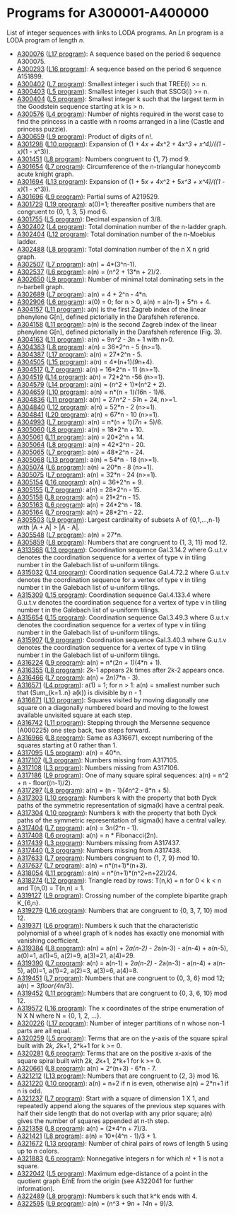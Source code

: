 # Programs for A300001-A400000

List of integer sequences with links to LODA programs. An _Ln_ program is a LODA program of length _n_.

* [A300076](http://oeis.org/A300076) ([L17 program](A300076.asm)): A sequence based on the period 6 sequence A300075.
* [A300293](http://oeis.org/A300293) ([L16 program](A300293.asm)): A sequence based on the period 6 sequence A151899.
* [A300402](http://oeis.org/A300402) ([L7 program](A300402.asm)): Smallest integer i such that TREE(i) >= n.
* [A300403](http://oeis.org/A300403) ([L5 program](A300403.asm)): Smallest integer i such that SSCG(i) >= n.
* [A300404](http://oeis.org/A300404) ([L5 program](A300404.asm)): Smallest integer k such that the largest term in the Goodstein sequence starting at k is > n.
* [A300576](http://oeis.org/A300576) ([L4 program](A300576.asm)): Number of nights required in the worst case to find the princess in a castle with n rooms arranged in a line (Castle and princess puzzle).
* [A300659](http://oeis.org/A300659) ([L9 program](A300659.asm)): Product of digits of n!.
* [A301298](http://oeis.org/A301298) ([L10 program](A301298.asm)): Expansion of (1 + 4*x + 4*x^2 + 4*x^3 + x^4)/((1 - x)*(1 - x^3)).
* [A301451](http://oeis.org/A301451) ([L8 program](A301451.asm)): Numbers congruent to {1, 7} mod 9.
* [A301654](http://oeis.org/A301654) ([L7 program](A301654.asm)): Circumference of the n-triangular honeycomb acute knight graph.
* [A301694](http://oeis.org/A301694) ([L13 program](A301694.asm)): Expansion of (1 + 5*x + 4*x^2 + 5*x^3 + x^4)/((1 - x)*(1 - x^3)).
* [A301696](http://oeis.org/A301696) ([L9 program](A301696.asm)): Partial sums of A219529.
* [A301729](http://oeis.org/A301729) ([L19 program](A301729.asm)): a(0)=1; thereafter positive numbers that are congruent to {0, 1, 3, 5} mod 6.
* [A301755](http://oeis.org/A301755) ([L5 program](A301755.asm)): Decimal expansion of 3/8.
* [A302402](http://oeis.org/A302402) ([L4 program](A302402.asm)): Total domination number of the n-ladder graph.
* [A302404](http://oeis.org/A302404) ([L12 program](A302404.asm)): Total domination number of the n-Moebius ladder.
* [A302488](http://oeis.org/A302488) ([L8 program](A302488.asm)): Total domination number of the n X n grid graph.
* [A302507](http://oeis.org/A302507) ([L7 program](A302507.asm)): a(n) = 4*(3^n-1).
* [A302537](http://oeis.org/A302537) ([L6 program](A302537.asm)): a(n) = (n^2 + 13*n + 2)/2.
* [A302650](http://oeis.org/A302650) ([L9 program](A302650.asm)): Number of minimal total dominating sets in the n-barbell graph.
* [A302689](http://oeis.org/A302689) ([L7 program](A302689.asm)): a(n) = 4 + 2^n - 4*n.
* [A302906](http://oeis.org/A302906) ([L6 program](A302906.asm)): a(0) = 0; for n > 0, a(n) = a(n-1) + 5*n + 4.
* [A304157](http://oeis.org/A304157) ([L11 program](A304157.asm)): a(n) is the first Zagreb index of the linear phenylene G[n], defined pictorially in the Darafsheh reference.
* [A304158](http://oeis.org/A304158) ([L11 program](A304158.asm)): a(n) is the second Zagreb index of the linear phenylene G[n], defined pictorially in the Darafsheh reference (Fig. 3).
* [A304163](http://oeis.org/A304163) ([L11 program](A304163.asm)): a(n) = 9*n^2 - 3*n + 1 with n>0.
* [A304383](http://oeis.org/A304383) ([L8 program](A304383.asm)): a(n) = 36*2^n - 5 (n>=1).
* [A304387](http://oeis.org/A304387) ([L17 program](A304387.asm)): a(n) = 27*2^n - 5.
* [A304505](http://oeis.org/A304505) ([L15 program](A304505.asm)): a(n) = 4*(n+1)*(9*n+4).
* [A304517](http://oeis.org/A304517) ([L7 program](A304517.asm)): a(n) = 16*2^n - 11 (n>=1).
* [A304519](http://oeis.org/A304519) ([L14 program](A304519.asm)): a(n) = 72*2^n -56 (n>=1).
* [A304579](http://oeis.org/A304579) ([L14 program](A304579.asm)): a(n) = (n^2 + 1)*(n^2 + 2).
* [A304659](http://oeis.org/A304659) ([L10 program](A304659.asm)): a(n) = n*(n + 1)*(16*n - 1)/6.
* [A304836](http://oeis.org/A304836) ([L11 program](A304836.asm)): a(n) = 27*n^2 - 51*n + 24, n>=1.
* [A304840](http://oeis.org/A304840) ([L12 program](A304840.asm)): a(n) = 52*n - 2 (n>=1).
* [A304841](http://oeis.org/A304841) ([L20 program](A304841.asm)): a(n) = 67*n - 10 (n>=1).
* [A304993](http://oeis.org/A304993) ([L7 program](A304993.asm)): a(n) = n*(n + 1)*(7*n + 5)/6.
* [A305060](http://oeis.org/A305060) ([L8 program](A305060.asm)): a(n) = 18*2^n + 10.
* [A305061](http://oeis.org/A305061) ([L11 program](A305061.asm)): a(n) = 20*2^n + 14.
* [A305064](http://oeis.org/A305064) ([L8 program](A305064.asm)): a(n) = 42*2^n - 20.
* [A305065](http://oeis.org/A305065) ([L7 program](A305065.asm)): a(n) = 48*2^n - 24.
* [A305068](http://oeis.org/A305068) ([L13 program](A305068.asm)): a(n) = 54*n - 18 (n>=1).
* [A305074](http://oeis.org/A305074) ([L6 program](A305074.asm)): a(n) = 20*n - 8 (n>=1).
* [A305075](http://oeis.org/A305075) ([L7 program](A305075.asm)): a(n) = 32*n - 24 (n>=1).
* [A305154](http://oeis.org/A305154) ([L16 program](A305154.asm)): a(n) = 36*2^n + 9.
* [A305155](http://oeis.org/A305155) ([L7 program](A305155.asm)): a(n) = 28*2^n - 15.
* [A305158](http://oeis.org/A305158) ([L8 program](A305158.asm)): a(n) = 21*2^n - 15.
* [A305163](http://oeis.org/A305163) ([L6 program](A305163.asm)): a(n) = 24*2^n - 18.
* [A305164](http://oeis.org/A305164) ([L7 program](A305164.asm)): a(n) = 28*2^n - 22.
* [A305503](http://oeis.org/A305503) ([L9 program](A305503.asm)): Largest cardinality of subsets A of {0,1,...,n-1} with |A + A| > |A - A|.
* [A305548](http://oeis.org/A305548) ([L7 program](A305548.asm)): a(n) = 27*n.
* [A305859](http://oeis.org/A305859) ([L8 program](A305859.asm)): Numbers that are congruent to {1, 3, 11} mod 12.
* [A313568](http://oeis.org/A313568) ([L13 program](A313568.asm)): Coordination sequence Gal.3.14.2 where G.u.t.v denotes the coordination sequence for a vertex of type v in tiling number t in the Galebach list of u-uniform tilings.
* [A315032](http://oeis.org/A315032) ([L14 program](A315032.asm)): Coordination sequence Gal.4.72.2 where G.u.t.v denotes the coordination sequence for a vertex of type v in tiling number t in the Galebach list of u-uniform tilings.
* [A315309](http://oeis.org/A315309) ([L15 program](A315309.asm)): Coordination sequence Gal.4.133.4 where G.u.t.v denotes the coordination sequence for a vertex of type v in tiling number t in the Galebach list of u-uniform tilings.
* [A315654](http://oeis.org/A315654) ([L15 program](A315654.asm)): Coordination sequence Gal.3.49.3 where G.u.t.v denotes the coordination sequence for a vertex of type v in tiling number t in the Galebach list of u-uniform tilings.
* [A315907](http://oeis.org/A315907) ([L9 program](A315907.asm)): Coordination sequence Gal.3.40.3 where G.u.t.v denotes the coordination sequence for a vertex of type v in tiling number t in the Galebach list of u-uniform tilings.
* [A316224](http://oeis.org/A316224) ([L9 program](A316224.asm)): a(n) = n*(2*n + 1)*(4*n + 1).
* [A316355](http://oeis.org/A316355) ([L8 program](A316355.asm)): 2k-1 appears 2k times after 2k-2 appears once.
* [A316466](http://oeis.org/A316466) ([L7 program](A316466.asm)): a(n) = 2*n*(7*n - 3).
* [A316571](http://oeis.org/A316571) ([L4 program](A316571.asm)): a(1) = 1; for n > 1: a(n) = smallest number such that (Sum_{k=1..n} a(k)) is divisible by n - 1
* [A316671](http://oeis.org/A316671) ([L10 program](A316671.asm)): Squares visited by moving diagonally one square on a diagonally numbered board and moving to the lowest available unvisited square at each step.
* [A316742](http://oeis.org/A316742) ([L11 program](A316742.asm)): Stepping through the Mersenne sequence (A000225) one step back, two steps forward.
* [A316966](http://oeis.org/A316966) ([L8 program](A316966.asm)): Same as A316671, except numbering of the squares starting at 0 rather than 1.
* [A317095](http://oeis.org/A317095) ([L5 program](A317095.asm)): a(n) = 40*n.
* [A317107](http://oeis.org/A317107) ([L3 program](A317107.asm)): Numbers missing from A317105.
* [A317108](http://oeis.org/A317108) ([L3 program](A317108.asm)): Numbers missing from A317106.
* [A317186](http://oeis.org/A317186) ([L9 program](A317186.asm)): One of many square spiral sequences: a(n) = n^2 + n - floor((n-1)/2).
* [A317297](http://oeis.org/A317297) ([L8 program](A317297.asm)): a(n) = (n - 1)*(4*n^2 - 8*n + 5).
* [A317303](http://oeis.org/A317303) ([L10 program](A317303.asm)): Numbers k with the property that both Dyck paths of the symmetric representation of sigma(k) have a central peak.
* [A317304](http://oeis.org/A317304) ([L10 program](A317304.asm)): Numbers k with the property that both Dyck paths of the symmetric representation of sigma(k) have a central valley.
* [A317404](http://oeis.org/A317404) ([L7 program](A317404.asm)): a(n) = 3*n*(2^n - 1).
* [A317408](http://oeis.org/A317408) ([L6 program](A317408.asm)): a(n) = n * Fibonacci(2n).
* [A317439](http://oeis.org/A317439) ([L3 program](A317439.asm)): Numbers missing from A317437.
* [A317440](http://oeis.org/A317440) ([L3 program](A317440.asm)): Numbers missing from A317438.
* [A317633](http://oeis.org/A317633) ([L7 program](A317633.asm)): Numbers congruent to {1, 7, 9} mod 10.
* [A317637](http://oeis.org/A317637) ([L7 program](A317637.asm)): a(n) = n*(n+1)*(n+3).
* [A318054](http://oeis.org/A318054) ([L11 program](A318054.asm)): a(n) = n*(n+1)*(n^2+n+22)/24.
* [A318274](http://oeis.org/A318274) ([L12 program](A318274.asm)): Triangle read by rows: T(n,k) = n for 0 < k < n and T(n,0) = T(n,n) = 1.
* [A319127](http://oeis.org/A319127) ([L9 program](A319127.asm)): Crossing number of the complete bipartite graph K_{6,n}.
* [A319279](http://oeis.org/A319279) ([L16 program](A319279.asm)): Numbers that are congruent to {0, 3, 7, 10} mod 12.
* [A319371](http://oeis.org/A319371) ([L6 program](A319371.asm)): Numbers k such that the characteristic polynomial of a wheel graph of k nodes has exactly one monomial with vanishing coefficient.
* [A319384](http://oeis.org/A319384) ([L8 program](A319384.asm)): a(n) = a(n) + 2*a(n-2) - 2*a(n-3) - a(n-4) + a(n-5), a(0)=1, a(1)=5, a(2)=9, a(3)=21, a(4)=29.
* [A319390](http://oeis.org/A319390) ([L7 program](A319390.asm)): a(n) = a(n-1) + 2*a(n-2) - 2*a(n-3) - a(n-4) + a(n-5), a(0)=1, a(1)=2, a(2)=3, a(3)=6, a(4)=8.
* [A319451](http://oeis.org/A319451) ([L7 program](A319451.asm)): Numbers that are congruent to {0, 3, 6} mod 12; a(n) = 3*floor(4*n/3).
* [A319452](http://oeis.org/A319452) ([L11 program](A319452.asm)): Numbers that are congruent to {0, 3, 6, 10} mod 12.
* [A319572](http://oeis.org/A319572) ([L16 program](A319572.asm)): The x coordinates of the stripe enumeration of N X N where N = {0, 1, 2, ...}.
* [A320226](http://oeis.org/A320226) ([L17 program](A320226.asm)): Number of integer partitions of n whose non-1 parts are all equal.
* [A320259](http://oeis.org/A320259) ([L5 program](A320259.asm)): Terms that are on the y-axis of the square spiral built with 2*k, 2*k+1, 2*k+1 for k >= 0.
* [A320281](http://oeis.org/A320281) ([L6 program](A320281.asm)): Terms that are on the positive x-axis of the square spiral built with 2*k, 2*k+1, 2*k+1 for k >= 0.
* [A320661](http://oeis.org/A320661) ([L8 program](A320661.asm)): a(n) = 2^(n+3) - 6*n - 7.
* [A321212](http://oeis.org/A321212) ([L13 program](A321212.asm)): Numbers that are congruent to {2, 3} mod 16.
* [A321220](http://oeis.org/A321220) ([L10 program](A321220.asm)): a(n) = n+2 if n is even, otherwise a(n) = 2*n+1 if n is odd.
* [A321237](http://oeis.org/A321237) ([L7 program](A321237.asm)): Start with a square of dimension 1 X 1, and repeatedly append along the squares of the previous step squares with half their side length that do not overlap with any prior square; a(n) gives the number of squares appended at n-th step.
* [A321358](http://oeis.org/A321358) ([L8 program](A321358.asm)): a(n) = (2*4^n + 7)/3.
* [A321421](http://oeis.org/A321421) ([L8 program](A321421.asm)): a(n) = 10*(4^n - 1)/3 + 1.
* [A321672](http://oeis.org/A321672) ([L13 program](A321672.asm)): Number of chiral pairs of rows of length 5 using up to n colors.
* [A321883](http://oeis.org/A321883) ([L6 program](A321883.asm)): Nonnegative integers n for which n! + 1 is not a square.
* [A322042](http://oeis.org/A322042) ([L5 program](A322042.asm)): Maximum edge-distance of a point in the quotient graph E/nE from the origin (see A322041 for further information).
* [A322489](http://oeis.org/A322489) ([L8 program](A322489.asm)): Numbers k such that k^k ends with 4.
* [A322595](http://oeis.org/A322595) ([L9 program](A322595.asm)): a(n) = (n^3 + 9*n + 14*n + 9)/3.
